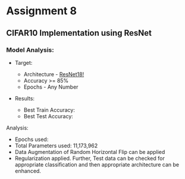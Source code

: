 # Assignment 8
## CIFAR10 Implementation using ResNet



### Model Analysis: 
- Target: 
  - Architecture - [ResNet18!](https://arxiv.org/abs/1512.03385)
  - Accuracy >= 85%
  - Epochs - Any Number 

- Results:
  - Best Train Accuracy: 
  - Best Test Accuracy: 
 
Analysis:
  - Epochs used: 
  - Total Parameters used: 11,173,962
  - Data Augmentation of Random Horizontal Flip can be applied
  - Regularization applied. Further, Test data can be checked for appropriate classification and then appropriate architecture can be enhanced. 

